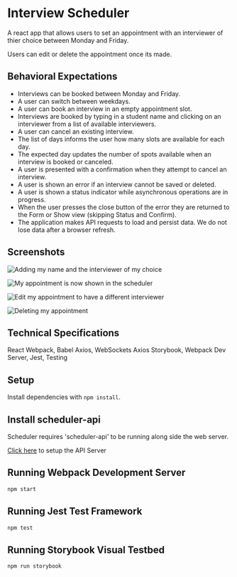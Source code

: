 # Interview Scheduler
A react app that allows users to set an appointment with an interviewer of thier choice between Monday and Friday.

Users can edit or delete the appointment once its made. 

## Behavioral Expectations
- Interviews can be booked between Monday and Friday.
- A user can switch between weekdays.
- A user can book an interview in an empty appointment slot.
- Interviews are booked by typing in a student name and clicking on an interviewer from a list of available interviewers.
- A user can cancel an existing interview.
- The list of days informs the user how many slots are available for each day.
- The expected day updates the number of spots available when an interview is booked or canceled.
- A user is presented with a confirmation when they attempt to cancel an interview.
- A user is shown an error if an interview cannot be saved or deleted.
- A user is shown a status indicator while asynchronous operations are in progress.
- When the user presses the close button of the error they are returned to the Form or Show view (skipping Status and Confirm).
- The application makes API requests to load and persist data. We do not lose data after a browser refresh.

## Screenshots

![Adding my name and the interviewer of my choice](https://github.com/haitran1995/scheduler/blob/master/public/images/screenshots/Screen%20Shot%202022-10-17%20at%204.14.37%20AM.png?raw=true)

![My appointment is now shown in the scheduler](https://github.com/haitran1995/scheduler/blob/master/public/images/screenshots/Screen%20Shot%202022-10-17%20at%204.14.57%20AM.png?raw=true)

![Edit my appointment to have a different interviewer](https://github.com/haitran1995/scheduler/blob/master/public/images/screenshots/Screen%20Shot%202022-10-17%20at%204.15.52%20AM.png?raw=true)

![Deleting my appointment](https://github.com/haitran1995/scheduler/blob/master/public/images/screenshots/Screen%20Shot%202022-10-17%20at%204.15.16%20AM.png?raw=true)

## Technical Specifications
React
Webpack, Babel
Axios, WebSockets
Axios
Storybook, Webpack Dev Server, Jest, Testing 

## Setup

Install dependencies with `npm install`.

## Install scheduler-api

Scheduler requires 'scheduler-api' to be running along side the web server.

[Click here](https://web.compass.lighthouselabs.ca/696c1dc0-f804-4203-a94c-a174d8ed6093) to setup the API Server

## Running Webpack Development Server

```sh
npm start
```

## Running Jest Test Framework

```sh
npm test
```

## Running Storybook Visual Testbed

```sh
npm run storybook
```
